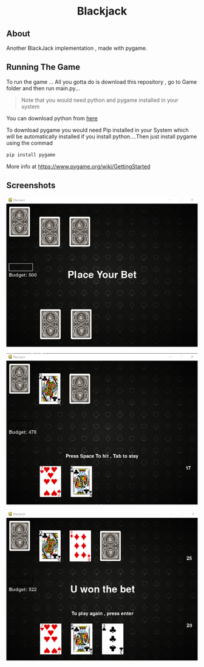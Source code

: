 <h1 align="center">
  Blackjack
</h1>

## About

Another BlackJack implementation , made with pygame.

## Running The Game

To run the game ... All you gotta do is download this repository , go to Game folder and then run main.py...

> Note that you would need python and pygame installed in your system

You can download python from [here](https://www.python.org/downloads/)

To download pygame you would need Pip installed in your System which will be automatically installed if you install python....Then just install pygame using the commad

```bash
pip install pygame
```

More info at https://www.pygame.org/wiki/GettingStarted

## Screenshots

![One](https://github.com/grapeJUICE1/BlackJack-Pygame/blob/main/Screenshots/one.png?raw=true)

![Two](https://github.com/grapeJUICE1/BlackJack-Pygame/blob/main/Screenshots/two.png?raw=true)

![Three](https://github.com/grapeJUICE1/BlackJack-Pygame/blob/main/Screenshots/three.png?raw=true)
